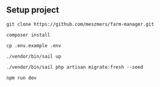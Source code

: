 ## Setup project

``git clone https://github.com/meszmers/farm-manager.git``

``composer install``

``cp .env.example .env``

``./vendor/bin/sail up``

``./vendor/bin/sail php artisan migrate:fresh --seed``

``npm run dev``
